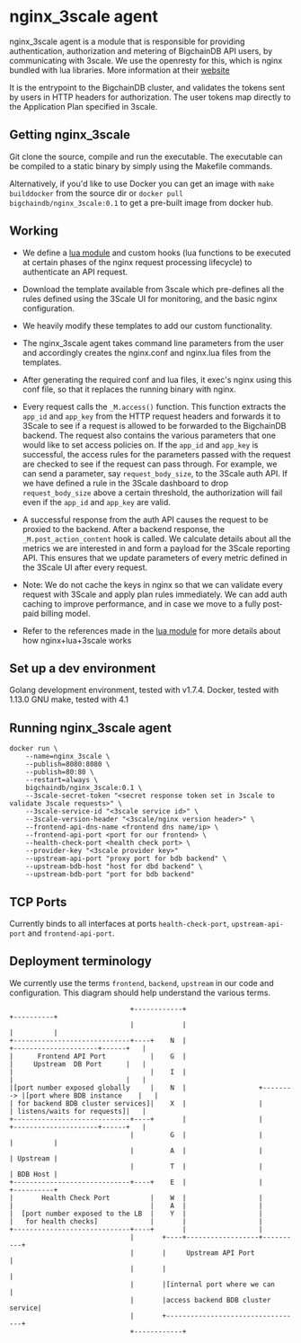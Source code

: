# nginx_3scale agent
nginx_3scale agent is a module that is responsible for providing authentication,
authorization and metering of BigchainDB API users, by communicating with 3scale.
We use the openresty for this, which is nginx bundled with lua libraries.
More information at their [website](openresty.org/en)

It is the entrypoint to the BigchainDB cluster, and validates the tokens sent 
by users in HTTP headers for authorization.
The user tokens map directly to the Application Plan specified in 3scale.

## Getting nginx_3scale
Git clone the source, compile and run the executable.
The executable can be compiled to a static binary by simply using the Makefile 
commands.

Alternatively, if you'd like to use Docker you can get an image with 
`make builddocker` from the source dir or 
`docker pull bigchaindb/nginx_3scale:0.1` to get a pre-built image from docker hub.

## Working

* We define a [lua module](./nginx.lua.template) and
  custom hooks (lua functions to be executed at certain phases of the nginx
  request processing lifecycle) to authenticate an API request.

* Download the template available from 3scale which pre-defines all the
  rules defined using the 3Scale UI for monitoring, and the basic nginx
  configuration.

* We heavily modify these templates to add our custom functionality.

* The nginx_3scale agent takes command line parameters from the user and
  accordingly creates the nginx.conf and nginx.lua files from the templates.

* After generating the required conf and lua files, it exec's nginx using this
  conf file, so that it replaces the running binary with nginx.

* Every request calls the `_M.access()` function. This function extracts the
  `app_id` and `app_key` from the HTTP request headers and forwards it to
  3Scale to see if a request is allowed to be forwarded to the BigchainDB
  backend. The request also contains the
  various parameters that one would like to set access policies on. If the
  `app_id` and `app_key` is successful, the access rules for the parameters
  passed with the request are checked to see if the request can pass through.
  For example, we can send a parameter, say `request_body_size`, to the 3Scale
  auth API. If we have defined a rule in the 3Scale dashboard to drop
  `request_body_size` above a certain threshold, the authorization will fail
  even if the `app_id` and `app_key` are valid.

* A successful response from the auth API causes the request to be proxied to
  the backend. After a backend response, the `_M.post_action_content` hook is
  called. We calculate details about all the metrics we are interested in and
  form a payload for the 3Scale reporting API. This ensures that we update
  parameters of every metric defined in the 3Scale UI after every request.

* Note: We do not cache the keys in nginx so that we can validate every request
  with 3Scale and apply plan rules immediately. We can add auth caching to
  improve performance, and in case we move to a fully post-paid billing model.

* Refer to the references made in the [lua module](./nginx.lua.template) for 
  more details about how nginx+lua+3scale works

## Set up a dev environment
Golang development environment, tested with v1.7.4.
Docker, tested with 1.13.0
GNU make, tested with 4.1

## Running nginx_3scale agent
```text
docker run \
    --name=nginx_3scale \
    --publish=8080:8080 \
    --publish=80:80 \
    --restart=always \
    bigchaindb/nginx_3scale:0.1 \
    --3scale-secret-token "<secret response token set in 3scale to validate 3scale requests>" \
    --3scale-service-id "<3scale service id>" \
    --3scale-version-header "<3scale/nginx version header>" \
    --frontend-api-dns-name <frontend dns name/ip> \
    --frontend-api-port <port for our frontend> \
    --health-check-port <health check port> \
    --provider-key "<3scale provider key>"
    --upstream-api-port "proxy port for bdb backend" \
    --upstream-bdb-host "host for dbd backend" \
    --upstream-bdb-port "port for bdb backend"
```

## TCP Ports
Currently binds to all interfaces at ports `health-check-port`, 
`upstream-api-port` and `frontend-api-port`.

## Deployment terminology
We currently use the terms `frontend`, `backend`, `upstream` in our code and
configuration. This diagram should help understand the various terms.
```
                              +------------+                                                   +----------+
                              |            |                                                   |          |
+-----------------------------+----+    N  |                             +---------------------+------+   |
|      Frontend API Port           |    G  |                             |     Upstream  DB Port      |   |
|                                  |    I  |                             |                            |   |
|[port number exposed globally     |    N  |                  +--------> |[port where BDB instance    |   |
| for backend BDB cluster services]|    X  |                  |          | listens/waits for requests]|   |
+-----------------------------+----+       |                  |          +---------------------+------+   |
                              |         G  |                  |                                |          |
                              |         A  |                  |                                | Upstream |
                              |         T  |                  |                                | BDB Host |
+-----------------------------+----+    E  |                  |                                +----------+
|       Health Check Port          |    W  |                  |
|                                  |    A  |                  |
|  [port number exposed to the LB  |    Y  |                  |
|   for health checks]             |       |                  |
+-----------------------------+----+       |                  |
                              |       +----+------------------+----------+
                              |       |     Upstream API Port            |
                              |       |                                  |
                              |       |[internal port where we can       |
                              |       |access backend BDB cluster service|
                              |       +----------------------------------+
                              +------------+
```

